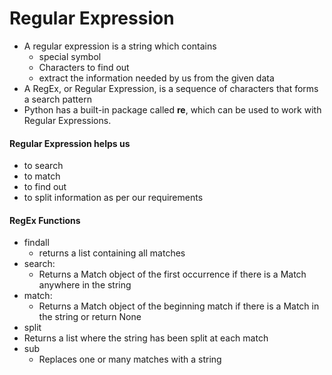 # Regular Expression
- A regular expression is a string which contains
  - special symbol
  - Characters to find out
  - extract the information needed by us from the given data
- A RegEx, or Regular Expression, is a sequence of characters that forms a search pattern
- Python has a built-in package called **re**, which can be used to work with Regular Expressions.
#### Regular Expression helps us
  - to search
  - to match
  - to find out
  - to split information as per our requirements 
#### RegEx Functions
- findall
  - returns a list containing all matches
- search:
  - Returns a Match object of the first occurrence if there is a Match anywhere in the string
- match:
  -  Returns a Match object of the beginning match if there is a Match in the string or return None
-  split
  - Returns a list where the string has been split at each match
- sub
  - Replaces one or many matches with a string

